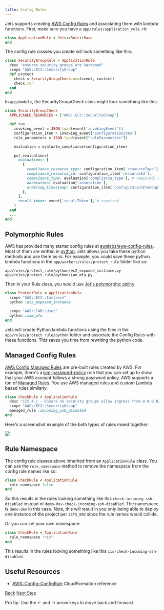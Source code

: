 ```yaml
---
title: Config Rules
---
```


Jets supports creating [AWS Config Rules](https://aws.amazon.com/config/) and associating them with lambda functions.  First, make sure you have a `app/rules/application_rule.rb`:

```ruby
class ApplicationRule < Jets::Rule::Base
end
```

The config rule classes you create will look something like this:

```ruby
class SecurityGroupRule < ApplicationRule
  desc "ensures security groups are hardened"
  scope "AWS::EC2::SecurityGroup"
  def protect
    check = SecurityGroupCheck.new(event, context)
    check.run
  end
end
```

In `app/models`, the SecurityGroupCheck class might look something like this:

```ruby
class SecurityGroupCheck
  APPLICABLE_RESOURCES = ["AWS::EC2::SecurityGroup"]

  def run
    invoking_event = JSON.load(event['invokingEvent'])
    configuration_item = invoking_event['configurationItem']
    rule_parameters = JSON.load(event["ruleParameters"])

    evaluation = evaluate_compliance(configuration_item)

    put_evaluations(
      evaluations: [
        {
          compliance_resource_type: configuration_item['resourceType'],
          compliance_resource_id: configuration_item['resourceId'],
          compliance_type: evaluation['compliance_type'], # required, accepts COMPLIANT, NON_COMPLIANT, NOT_APPLICABLE, INSUFFICIENT_DATA
          annotation: evaluation['annotation'],
          ordering_timestamp: configuration_item['configurationItemCaptureTime'], # required
        },
      ],
      result_token: event['resultToken'], # required
    )
  end
  ...
end
```

## Polymorphic Rules

AWS has provided many starter config rules at [awslabs/aws-config-rules](https://github.com/awslabs/aws-config-rules).  Most of them are written in [python](https://github.com/awslabs/aws-config-rules/tree/master/python). Jets allows you take these python methods and use them as-is.  For example, you could save these python lambda functions in the `app/workers/rules/protect_rule` folder like so:

```
app/rules/protect_rule/python/ec2_exposed_instance.py
app/rules/protect_rule/python/iam_mfa.py
```

Then in your Rule class, you would use [Jet's polymorphic ability](http://rubyonjets.com/docs/polymorphic-support/):

```ruby
class ProtectRule < ApplicationRule
  scope "AWS::EC2::Instance"
  python :ec2_exposed_instance

  scope "AWS::IAM::User"
  python :iam_mfa
end
```

Jets will create Python lambda functions using the files in the `app/rules/protect_rule/python` folder and associate the Config Rules with these functions.  This saves you time from rewriting the python code.

## Managed Config Rules

[AWS Config Managed Rules](https://docs.aws.amazon.com/config/latest/developerguide/evaluate-config_use-managed-rules.html) are pre-built rules created by AWS.  For example, there's a [iam-password-policy](https://docs.aws.amazon.com/config/latest/developerguide/iam-password-policy.html) rule that you can set up to show that your AWS account follows a strong password policy. AWS supports a ton of [Managed Rules](https://docs.aws.amazon.com/config/latest/developerguide/managed-rules-by-aws-config.html).  You use AWS managed rules and custom Lambda based rules similarly:

```ruby
class CheckRule < ApplicationRule
  desc "CIS 4.1 - Ensure no security groups allow ingress from 0.0.0.0/0 to port 22"
  scope "AWS::EC2::SecurityGroup"
  managed_rule :incoming_ssh_disabled
end
```

Here's a screenshot example of the both types of rules mixed together:

![](/img/docs/aws-config-rules.png)

## Rule Namespace

The config rule classes above inherited from an `ApplicationRule` class.  You can use the `rule_namespace` method to remove the namespace from the config rule names like so:

```ruby
class CheckRule < ApplicationRule
  rule_namespace false
end
```

So this results in the rules looking something like this `check-incoming-ssh-disabled` instead of `demo-dev-check-incoming-ssh-disabled`. The namespace is `demo-dev` in this case.  Note, this will result in you only being able to deploy one instance of the project per `JETS_ENV` since the rule names would collide.

Or you can set your own namespace:

```ruby
class CheckRule < ApplicationRule
  rule_namespace "cis"
end
```

This results in the rules looking something like this `cis-check-incoming-ssh-disabled`.

## Useful Resources

* [AWS::Config::ConfigRule](https://docs.aws.amazon.com/AWSCloudFormation/latest/UserGuide/aws-resource-config-configrule.html) CloudFormation reference

<a id="prev" class="btn btn-basic" href="{% link _docs/initializers.md %}">Back</a>
<a id="next" class="btn btn-primary" href="{% link _docs/cors-support.md %}">Next Step</a>
<p class="keyboard-tip">Pro tip: Use the <- and -> arrow keys to move back and forward.</p>
